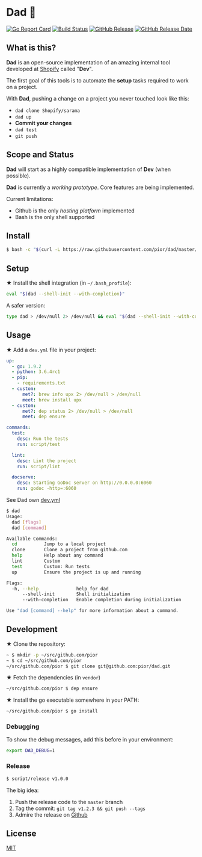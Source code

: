 # Dad 👴

[![Go Report Card](https://goreportcard.com/badge/github.com/pior/dad)](https://goreportcard.com/report/github.com/pior/dad)
[![Build Status](https://travis-ci.org/pior/dad.svg?branch=master)](https://travis-ci.org/pior/dad)
[![GitHub Release](https://img.shields.io/github/release/pior/dad.svg)](https://github.com/pior/dad/releases)
[![GitHub Release Date](https://img.shields.io/github/release-date/pior/dad.svg)](https://github.com/pior/dad/releases)

## What is this?

**Dad** is an open-source implementation of an amazing internal tool developed at
[Shopify](https://engineering.shopify.com) called "**Dev**".

The first goal of this tools is to automate the **setup** tasks required to work on a project.

With **Dad**, pushing a change on a project you never touched look like this:

- `dad clone Shopify/sarama`
- `dad up`
- **Commit your changes**
- `dad test`
- `git push`

## Scope and Status

**Dad** will start as a highly compatible implementation of **Dev** (when possible).

**Dad** is currently a _working prototype_. Core features are being implemented.

Current limitations:

- Github is the only _hosting platform_ implemented
- Bash is the only shell supported

## Install

```bash
$ bash -c "$(curl -L https://raw.githubusercontent.com/pior/dad/master/install.sh)"
```

## Setup

★ Install the shell integration (in `~/.bash_profile`):
```bash
eval "$(dad --shell-init --with-completion)"
```

A safer version:
```bash
type dad > /dev/null 2> /dev/null && eval "$(dad --shell-init --with-completion)"
```

## Usage

★ Add a `dev.yml` file in your project:
```yaml
up:
  - go: 1.9.2
  - python: 3.6.4rc1
  - pip:
    - requirements.txt
  - custom:
      met?: brew info upx 2> /dev/null > /dev/null
      meet: brew install upx
  - custom:
      met?: dep status 2> /dev/null > /dev/null
      meet: dep ensure

commands:
  test:
    desc: Run the tests
    run: script/test

  lint:
    desc: Lint the project
    run: script/lint

  docserve:
    desc: Starting GoDoc server on http://0.0.0.0:6060
    run: godoc -http=:6060
```
See Dad own [dev.yml](dev.yml)

```bash
$ dad
Usage:
  dad [flags]
  dad [command]

Available Commands:
  cd          Jump to a local project
  clone       Clone a project from github.com
  help        Help about any command
  lint        Custom
  test        Custom: Run tests
  up          Ensure the project is up and running

Flags:
  -h, --help              help for dad
      --shell-init        Shell initialization
      --with-completion   Enable completion during initialization

Use "dad [command] --help" for more information about a command.
```

## Development

★ Clone the repository:
```bash
~ $ mkdir -p ~/src/github.com/pior
~ $ cd ~/src/github.com/pior
~/src/github.com/pior $ git clone git@github.com:pior/dad.git
```

★ Fetch the dependencies (in `vendor`)
```bash
~/src/github.com/pior $ dep ensure
```

★ Install the go executable somewhere in your PATH:
```bash
~/src/github.com/pior $ go install
```

### Debugging

To show the debug messages, add this before in your environment:
```bash
export DAD_DEBUG=1
```

### Release

```bash
$ script/release v1.0.0
```

The big idea:
1. Push the release code to the `master` branch
2. Tag the commit: `git tag v1.2.3 && git push --tags`
3. Admire the release on [Github](https://github.com/pior/dad/releases)

## License

[MIT](https://github.com/pior/dad/blob/master/LICENSE)
